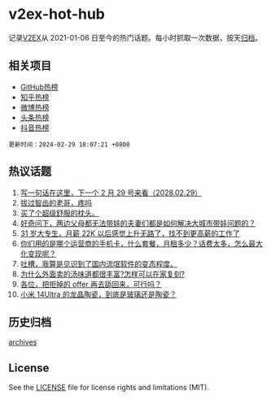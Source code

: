# v2ex-hot-hub

 记录[V2EX](https://www.v2ex.com/)从 2021-01-06 日至今的热门话题。每小时抓取一次数据，按天[归档](archives)。
 
 ## 相关项目

- [GitHub热榜](https://github.com/lonnyzhang423/github-hot-hub)
- [知乎热榜](https://github.com/lonnyzhang423/zhihu-hot-hub)
- [微博热榜](https://github.com/lonnyzhang423/weibo-hot-hub)
- [头条热榜](https://github.com/lonnyzhang423/toutiao-hot-hub)
- [抖音热榜](https://github.com/lonnyzhang423/douyin-hot-hub)


 `更新时间：2024-02-29 18:07:21 +0800`

## 热议话题

1. [写一句话在这里，下一个 2 月 29 号来看（2028.02.29）](https://www.v2ex.com/t/1019300)
1. [拔过智齿的老哥，疼吗](https://www.v2ex.com/t/1019371)
1. [买了个超级舒服的枕头。](https://www.v2ex.com/t/1019328)
1. [好奇问下，两边父母都无法带娃的夫妻们都是如何解决大城市带娃问题的？](https://www.v2ex.com/t/1019375)
1. [31 岁大专生，月薪 22K 以后感觉上升无路了，找不到更高薪的工作了](https://www.v2ex.com/t/1019395)
1. [你们用的是哪个运营商的手机卡，什么套餐，月租多少？话费太多，怎么最大化变现呢？](https://www.v2ex.com/t/1019431)
1. [吐槽，我算是见识到了国内流氓软件的变态程度。](https://www.v2ex.com/t/1019225)
1. [为什么外面卖的汤味道都很丰富?怎样可以在家复刻?](https://www.v2ex.com/t/1019266)
1. [各位，把拒掉的 offer 再去舔回来，可行吗？](https://www.v2ex.com/t/1019295)
1. [小米 14Ultra 的龙晶陶瓷，到底是玻璃还是陶瓷？](https://www.v2ex.com/t/1019318)

## 历史归档

[archives](archives)

## License

See the [LICENSE](LICENSE) file for license rights and limitations (MIT).
